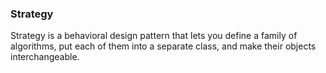 ### Strategy
Strategy is a behavioral design pattern that lets you define a family of algorithms, put each of them into a separate class, and make their objects interchangeable.
